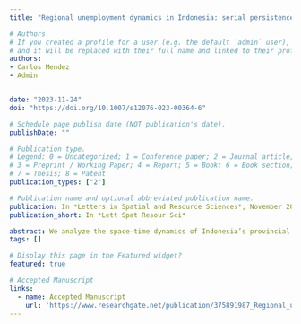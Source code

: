 ```yaml
---
title: "Regional unemployment dynamics in Indonesia: serial persistence, spatial dependence, and common factors"

# Authors
# If you created a profile for a user (e.g. the default `admin` user), write the username (folder name) here 
# and it will be replaced with their full name and linked to their profile.
authors:
- Carlos Mendez
- Admin


date: "2023-11-24"
doi: "https://doi.org/10.1007/s12076-023-00364-6"

# Schedule page publish date (NOT publication's date).
publishDate: ""

# Publication type.
# Legend: 0 = Uncategorized; 1 = Conference paper; 2 = Journal article;
# 3 = Preprint / Working Paper; 4 = Report; 5 = Book; 6 = Book section;
# 7 = Thesis; 8 = Patent
publication_types: ["2"]

# Publication name and optional abbreviated publication name.
publication: In *Letters in Spatial and Resource Sciences*, November 2023
publication_short: In *Lett Spat Resour Sci*

abstract: We analyze the space-time dynamics of Indonesia’s provincial unemployment by simultaneously accounting for their serial persistence, spatial dependence, and common factors. The results show that unemployment rates vary widely across provinces, but have similar patterns over time, indicating the presence of common latent factors. Using the average national unemployment rate as a proxy for common factors, the results indicate that the space-time dynamics of provincial unemployment are characterized by both significant serial persistence and spatial dependence. The results also quantify which regions are most sensitive to national unemployment shocks, providing a deeper understanding of regional unemployment heterogeneity.
tags: []

# Display this page in the Featured widget?
featured: true

# Accepted Manuscript
links:
  - name: Accepted Manuscript
    url: 'https://www.researchgate.net/publication/375891987_Regional_unemployment_dynamics_in_Indonesia_Serial_persistence_spatial_dependence_and_common_factors'
---
```



